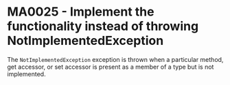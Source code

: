# MA0025 - Implement the functionality instead of throwing NotImplementedException

The `NotImplementedException` exception is thrown when a particular method, get accessor, or set accessor is present as a member of a type but is not implemented.

